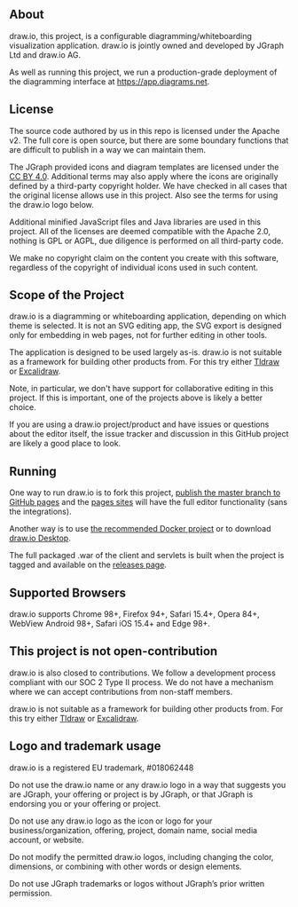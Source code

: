 About
-----
draw.io, this project, is a configurable diagramming/whiteboarding visualization application. draw.io is jointly owned and developed by JGraph Ltd and draw.io AG.

As well as running this project, we run a production-grade deployment of the diagramming interface at https://app.diagrams.net.

License
-----------------

The source code authored by us in this repo is licensed under the Apache v2. The full core is open source, but there are some boundary functions that are difficult to publish in a way we can maintain them.

The JGraph provided icons and diagram templates are licensed under the [CC BY 4.0](https://creativecommons.org/licenses/by/4.0/). Additional terms may also apply where the icons are originally defined by a third-party copyright holder. We have checked in all cases that the original license allows use in this project. Also see the terms for using the draw.io logo below.

Additional minified JavaScript files and Java libraries are used in this project. All of the licenses are deemed compatible with the Apache 2.0, nothing is GPL or AGPL, due diligence is performed on all third-party code.

We make no copyright claim on the content you create with this software, regardless of the copyright of individual icons used in such content.

Scope of the Project
--------------------

draw.io is a diagramming or whiteboarding application, depending on which theme is selected. It is not an SVG editing app, the SVG export is designed only for embedding in web pages, not for further editing in other tools.

The application is designed to be used largely as-is. draw.io is not suitable as a framework for building other products from. For this try either [Tldraw](https://github.com/tldraw/tldraw) or [Excalidraw](https://github.com/excalidraw/excalidraw).

Note, in particular, we don't have support for collaborative editing in this project. If this is important, one of the projects above is likely a better choice.

If you are using a draw.io project/product and have issues or questions about the editor itself, the issue tracker and discussion in this GitHub project are likely a good place to look.

Running
-------

One way to run draw.io is to fork this project, [publish the master branch to GitHub pages](https://help.github.com/categories/github-pages-basics/) and the [pages sites](https://jgraph.github.io/drawio/src/main/webapp/index.html) will have the full editor functionality (sans the integrations).

Another way is to use [the recommended Docker project](https://github.com/jgraph/docker-drawio) or to download [draw.io Desktop](https://get.diagrams.net).

The full packaged .war of the client and servlets is built when the project is tagged and available on the [releases page](https://github.com/jgraph/draw.io/releases).

Supported Browsers
------------------

draw.io supports Chrome 98+, Firefox 94+, Safari 15.4+, Opera 84+, WebView Android 98+, Safari iOS 15.4+ and Edge 98+.

This project is not open-contribution
------------------------------------------------------

draw.io is also closed to contributions. We follow a development process compliant with our SOC 2 Type II process. We do not have a mechanism where we can accept contributions from non-staff members.

draw.io is not suitable as a framework for building other products from. For this try either [Tldraw](https://github.com/tldraw/tldraw) or [Excalidraw](https://github.com/excalidraw/excalidraw).

Logo and trademark usage
------------------------

draw.io is a registered EU trademark, #018062448

Do not use the draw.io name or any draw.io logo in a way that suggests you are JGraph, your offering or project is by JGraph, or that JGraph is endorsing you or your offering or project.

Do not use any draw.io logo as the icon or logo for your business/organization, offering, project, domain name, social media account, or website.

Do not modify the permitted draw.io logos, including changing the color, dimensions, or combining with other words or design elements.

Do not use JGraph trademarks or logos without JGraph’s prior written permission.